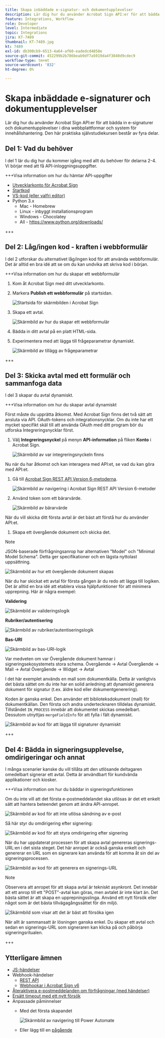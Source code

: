```yaml
---
title: Skapa inbäddade e-signatur- och dokumentupplevelser
description: Lär dig hur du använder Acrobat Sign API:er för att bädda in e-signatur- och dokumentupplevelser i dina webbplattformar och system för innehålls- och dokumenthantering
feature: Integrations, Workflow
role: Developer
level: Intermediate
topic: Integrations
jira: KT-7489
thumbnail: KT-7489.jpg
kt: 7489
exl-id: db300cb9-6513-4a64-af60-eadedcd4858e
source-git-commit: 452299b2b786beab9df7a5019da4f3840d9cdec9
workflow-type: tm+mt
source-wordcount: '832'
ht-degree: 0%

---
```


# Skapa inbäddade e-signaturer och dokumentupplevelser

Lär dig hur du använder Acrobat Sign API:er för att bädda in e-signaturer och dokumentupplevelser i dina webbplattformar och system för innehållshantering. Den här praktiska självstudiekursen består av fyra delar.

## Del 1: Vad du behöver

I del 1 lär du dig hur du kommer igång med allt du behöver för delarna 2-4. Vi börjar med att få API-inloggningsuppgifter.

+++Visa information om hur du hämtar API-uppgifter

* [Utvecklarkonto för Acrobat Sign](https://acrobat.adobe.com/se/sv/sign/developer-form.html)
* [Startkod](https://github.com/benvanderberg/adobe-sign-api-tutorial)
* [VS-kod (eller valfri editor)](https://code.visualstudio.com)
* Python 3.x
   * Mac - Homebrew
   * Linux - inbyggt installationsprogram
   * Windows - Chocolatey
   * All - https://www.python.org/downloads/

+++

## Del 2: Låg/ingen kod - kraften i webbformulär

I del 2 utforskar du alternativet låg/ingen kod för att använda webbformulär. Det är alltid en bra idé att se om du kan undvika att skriva kod i början.

+++Visa information om hur du skapar ett webbformulär

1. Kom åt Acrobat Sign med ditt utvecklarkonto.

1. Markera **Publish ett webbformulär** på startsidan.

   ![Startsida för skärmbilden i Acrobat Sign](assets/embeddedesignature/embed_1.png)

1. Skapa ett avtal.

   ![Skärmbild av hur du skapar ett webbformulär](assets/embeddedesignature/embed_2.png)

1. Bädda in ditt avtal på en platt HTML-sida.

1. Experimentera med att lägga till frågeparametrar dynamiskt.

   ![Skärmbild av tillägg av frågeparametrar](assets/embeddedesignature/embed_3.png)

+++

## Del 3: Skicka avtal med ett formulär och sammanfoga data

I del 3 skapar du avtal dynamiskt.

+++Visa information om hur du skapar avtal dynamiskt

Först måste du upprätta åtkomst. Med Acrobat Sign finns det två sätt att ansluta via API. OAuth-tokens och integrationsnycklar. Om du inte har ett mycket specifikt skäl till att använda OAuth med ditt program bör du utforska Integreringsnycklar först.

1. Välj **Integreringsnyckel** på menyn **API-information** på fliken **Konto** i Acrobat Sign.

   ![Skärmbild av var integreringsnyckeln finns](assets/embeddedesignature/embed_4.png)

Nu när du har åtkomst och kan interagera med API:et, se vad du kan göra med API:et.

1. Gå till [Acrobat Sign REST API Version 6-metoderna](http://adobesign.com/public/docs/restapi/v6).

   ![Skärmbild av navigering i Acrobat Sign REST API Version 6-metoder](assets/embeddedesignature/embed_5.png)

1. Använd token som ett bärarvärde.

   ![Skärmbild av bärarvärde](assets/embeddedesignature/embed_6.png)

När du vill skicka ditt första avtal är det bäst att förstå hur du använder API:et.

1. Skapa ett övergående dokument och skicka det.

>[!NOTE]
>
>JSON-baserade förfrågningsanrop har alternativen &quot;Model&quot; och &quot;Minimal Model Schema&quot;. Detta ger specifikationer och en lägsta nyttolast uppsättning.

![Skärmbild av hur ett övergående dokument skapas](assets/embeddedesignature/embed_7.png)

När du har skickat ett avtal för första gången är du redo att lägga till logiken. Det är alltid en bra idé att etablera vissa hjälpfunktioner för att minimera upprepning. Här är några exempel:

**Validering**

![Skärmbild av valideringslogik](assets/embeddedesignature/embed_8.png)

**Rubriker/autentisering**

![Skärmbild av rubriker/autentiseringslogik](assets/embeddedesignature/embed_9.png)

**Bas-URI**

![Skärmbild av bas-URI-logik](assets/embeddedesignature/embed_10.png)

Var medveten om var Övergående dokument hamnar i signeringsekosystemets stora schema.
Övergående -> Avtal
Övergående -> Mall -> Avtal
Övergående -> Widget -> Avtal

I det här exemplet används en mall som dokumentkälla. Detta är vanligtvis det bästa sättet om du inte har en solid anledning att dynamiskt generera dokument för signatur (t.ex. äldre kod eller dokumentgenerering).

Koden är ganska enkel. Den använder ett biblioteksdokument (mall) för dokumentkällan. Den första och andra undertecknaren tilldelas dynamiskt. Tillståndet `IN_PROCESS` innebär att dokumentet skickas omedelbart. Dessutom utnyttjas `mergeFieldInfo` för att fylla i fält dynamiskt.

![Skärmbild av kod för att lägga till signaturer dynamiskt](assets/embeddedesignature/embed_11.png)

+++

## Del 4: Bädda in signeringsupplevelse, omdirigeringar och annat

I många scenarier kanske du vill tillåta att den utlösande deltagaren omedelbart signerar ett avtal. Detta är användbart för kundvända applikationer och kiosker.

+++Visa information om hur du bäddar in signeringsfunktionen

Om du inte vill att det första e-postmeddelandet ska utlösas är det ett enkelt sätt att hantera beteendet genom att ändra API-anropet.

![Skärmbild av kod för att inte utlösa sändning av e-post](assets/embeddedesignature/embed_12.png)

Så här styr du omdirigering efter signering:

![Skärmbild av kod för att styra omdirigering efter signering](assets/embeddedesignature/embed_13.png)

När du har uppdaterat processen för att skapa avtal genereras signerings-URL:en i det sista steget. Det här anropet är också ganska enkelt och genererar en URL som en signerare kan använda för att komma åt sin del av signeringsprocessen.

![Skärmbild av kod för att generera en signerings-URL](assets/embeddedesignature/embed_14.png)

>[!NOTE]
>
>Observera att anropet för att skapa avtal är tekniskt asynkront. Det innebär att ett anrop till ett &quot;POST&quot;-avtal kan göras, men avtalet är inte klart än. Det bästa sättet är att skapa en upprepningsslinga. Använd ett nytt försök eller något som är det bästa tillvägagångssättet för din miljö.

![Skärmbild som visar att det är bäst att försöka igen](assets/embeddedesignature/embed_15.png)

När allt är sammansatt är lösningen ganska enkel. Du skapar ett avtal och sedan en signerings-URL som signeraren kan klicka på och påbörja signeringsritualen.

+++

## Ytterligare ämnen

* [JS-händelser](https://www.adobe.io/apis/documentcloud/sign/docs.html#!adobedocs/adobe-sign/master/events.md)
* Webhook-händelser
   * [REST API](https://sign-acs.na1.echosign.com/public/docs/restapi/v6#!/webhooks/createWebhook)
   * [Webhookar i Acrobat Sign v6](https://www.adobe.io/apis/documentcloud/sign/docs.html#!adobedocs/adobe-sign/master/webhooks.md)
* [Återaktivera e-postmeddelanden om förfrågningar (med händelser)](https://sign-acs.na1.echosign.com/public/docs/restapi/v6#!/agreements/updateAgreement)
* [Ersätt timeout med ett nytt försök](https://stackoverflow.com/questions/23267409/how-to-implement-retry-mechanism-into-python-requests-library)
* Anpassade påminnelser
   * Med det första skapandet

     ![Skärmbild av navigering till Power Automate](assets/embeddedesignature/embed_16.png)

   * Eller lägg till en [pågående](https://sign-acs.na1.echosign.com/public/docs/restapi/v6#!/agreements/createReminderOnParticipant)

